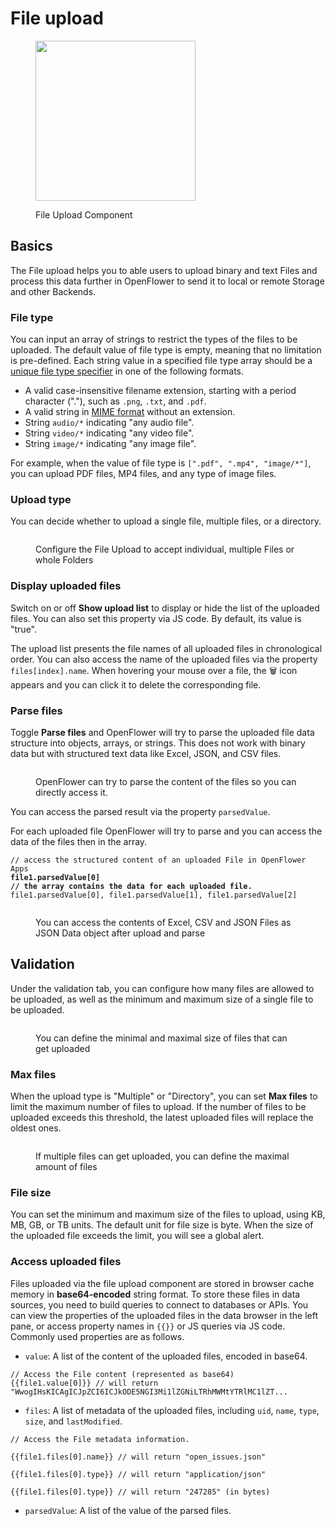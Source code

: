 # File upload

<figure><img src="../../../.gitbook/assets/file.png" alt="" width="256"><figcaption><p>File Upload Component</p></figcaption></figure>

## Basics

The File upload helps you to able users to upload binary and text Files and process this data further in OpenFlower to send it to local or remote Storage and other Backends.

### File type

You can input an array of strings to restrict the types of the files to be uploaded. The default value of file type is empty, meaning that no limitation is pre-defined. Each string value in a specified file type array should be a [unique file type specifier](https://developer.mozilla.org/en-US/docs/Web/HTML/Element/input/file#unique\_file\_type\_specifiers) in one of the following formats.

* A valid case-insensitive filename extension, starting with a period character ("."), such as `.png`, `.txt`, and `.pdf`.
* A valid string in [MIME format](https://developer.mozilla.org/en-US/docs/Web/HTTP/Basics\_of\_HTTP/MIME\_types) without an extension.
* String `audio/*` indicating "any audio file".
* String `video/*` indicating "any video file".
* String `image/*` indicating "any image file".

For example, when the value of file type is `[".pdf", ".mp4", "image/*"]`, you can upload PDF files, MP4 files, and any type of image files.



### Upload type

You can decide whether to upload a single file, multiple files, or a directory.

<figure><img src="../../../.gitbook/assets/App Editor  File Upload.png" alt=""><figcaption><p>Configure the File Upload to accept individual, multiple Files or whole Folders</p></figcaption></figure>

### Display uploaded files

Switch on or off **Show upload list** to display or hide the list of the uploaded files. You can also set this property via JS code. By default, its value is "true".

The upload list presents the file names of all uploaded files in chronological order. You can also access the name of the uploaded files via the property `files[index].name`. When hovering your mouse over a file, the 🗑️ icon appears and you can click it to delete the corresponding file.

### Parse files

Toggle **Parse files** and OpenFlower will try to parse the uploaded file data structure into objects, arrays, or strings. This does not work with binary data but with structured text data like Excel, JSON, and CSV files.

<figure><img src="../../../.gitbook/assets/App Editor  File Upload Parse.png" alt=""><figcaption><p>OpenFlower can try to parse the content of the files so you can directly access it.</p></figcaption></figure>

You can access the parsed result via the property `parsedValue`.&#x20;

For each uploaded file OpenFlower will try to parse and you can access the data of the files then in the array.

<pre><code>// access the structured content of an uploaded File in OpenFlower Apps
<strong>file1.parsedValue[0]
</strong><strong>// the array contains the data for each uploaded file.
</strong>file1.parsedValue[0], file1.parsedValue[1], file1.parsedValue[2]
</code></pre>

<figure><img src="../../../.gitbook/assets/App Editor  File Upload Display parsed File.png" alt=""><figcaption><p>You can access the contents of Excel, CSV and JSON Files as JSON Data object after upload and parse</p></figcaption></figure>

## Validation

Under the validation tab, you can configure how many files are allowed to be uploaded, as well as the minimum and maximum size of a single file to be uploaded.

<figure><img src="../../../.gitbook/assets/App Editor  File Upload validation.png" alt=""><figcaption><p>You can define the minimal and maximal size of files that can get uploaded</p></figcaption></figure>

### Max files

When the upload type is "Multiple" or "Directory", you can set **Max files** to limit the maximum number of files to upload. If the number of files to be uploaded exceeds this threshold, the latest uploaded files will replace the oldest ones.

<figure><img src="../../../.gitbook/assets/App Editor  File Upload Validation Multiple.png" alt=""><figcaption><p>If multiple files can get uploaded, you can define the maximal amount of files</p></figcaption></figure>

### File size

You can set the minimum and maximum size of the files to upload, using KB, MB, GB, or TB units. The default unit for file size is byte. When the size of the uploaded file exceeds the limit, you will see a global alert.

### Access uploaded files

Files uploaded via the file upload component are stored in browser cache memory in **base64-encoded** string format. To store these files in data sources, you need to build queries to connect to databases or APIs. You can view the properties of the uploaded files in the data browser in the left pane, or access property names in `{{}}` or JS queries via JS code. Commonly used properties are as follows.

* `value`: A list of the content of the uploaded files, encoded in base64.

```
// Access the File content (represented as base64)
{{file1.value[0]}} // will return "WwogIHsKICAgICJpZCI6ICJkODE5NGI3Mi1lZGNiLTRhMWMtYTRlMC1lZT...
```

* `files`: A list of metadata of the uploaded files, including `uid`, `name`, `type`, `size`, and `lastModified`.

```
// Access the File metadata information. 

{{file1.files[0].name}} // will return "open_issues.json"

{{file1.files[0].type}} // will return "application/json"

{{file1.files[0].type}} // will return "247285" (in bytes)
```

* `parsedValue`: A list of the value of the parsed files.

